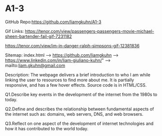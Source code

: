 # A1-3

GitHub Repo:https://github.com/liamgkuhn/A1-3

Gif Links:
https://tenor.com/view/passengers-passengers-movie-michael-sheen-bartender-fail-gif-7231182

https://tenor.com/view/im-in-danger-ralph-simpsons-gif-12381836



Sitemap:
index.html --> https://github.com/liamgkuhn
           --> https://www.linkedin.com/in/liam-giuliano-kuhn/"
           --> mailto:liam.gkuhn@gmail.com

Description:
The webpage delivers a brief introduction to who I am while linking the user to resources to find more about me. It is partially responsive, and has a few hover effects. Source code is in HTML/CSS.

Q1.Describe key events in the development of the internet from the 1980s to today.



Q2.Define and describes the relationship between fundamental aspects of the internet such as: domains, web servers, DNS, and web browsers.



Q3.Reflect on one aspect of the development of internet technologies and how it has contributed to the world today.